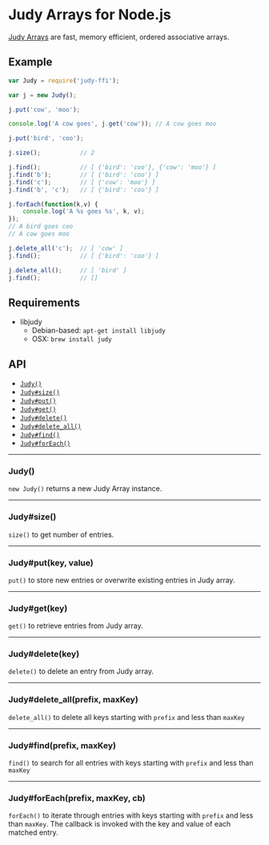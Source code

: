 Judy Arrays for Node.js
=======================

[Judy Arrays](http://judy.sourceforge.net/downloads/10minutes.htm)
are fast, memory efficient, ordered associative arrays.

Example
-------

``` js
var Judy = require('judy-ffi');

var j = new Judy();

j.put('cow', 'moo');

console.log('A cow goes', j.get('cow')); // A cow goes moo

j.put('bird', 'coo');

j.size();			// 2

j.find();			// [ {'bird': 'coo'}, {'cow': 'moo'} ]
j.find('b');		// [ {'bird': 'coo'} ]
j.find('c');		// [ {'cow': 'moo'} ]
j.find('b', 'c');	// [ {'bird': 'coo'} ]

j.forEach(function(k,v) {
	console.log('A %s goes %s', k, v);
});
// A bird goes coo
// A cow goes moo

j.delete_all('c');	// [ 'cow' ]
j.find();			// [ {'bird': 'coo'} ]

j.delete_all();		// [ 'bird' ]
j.find();			// []
```

Requirements
------------

  * libjudy
	  * Debian-based: `apt-get install libjudy`
	  * OSX: `brew install judy`

API
---

  * <a href="#judy">`Judy()`</a>
  * <a href="#judysize">`Judy#size()`</a>
  * <a href="#judyputkey-value">`Judy#put()`</a>
  * <a href="#judygetkey">`Judy#get()`</a>
  * <a href="#judydeletekey">`Judy#delete()`</a>
  * <a href="#judydeleteallprefix-maxkey">`Judy#delete_all()`</a>
  * <a href="#judyfindprefix-maxkey">`Judy#find()`</a>
  * <a href="#judyforeachprefix-maxkey-cb">`Judy#forEach()`</a>

---
### Judy()
`new Judy()` returns a new Judy Array instance.

---
### Judy#size()
`size()` to get number of entries.

---
### Judy#put(key, value)
`put()` to store new entries or overwrite existing entries in Judy array.

---
### Judy#get(key)
`get()` to retrieve entries from Judy array.

---
### Judy#delete(key)
`delete()` to delete an entry from Judy array.

---
### Judy#delete_all(prefix, maxKey)
`delete_all()` to delete all keys starting with `prefix` and less than `maxKey`

---
### Judy#find(prefix, maxKey)
`find()` to search for all entries with keys starting with `prefix` and less than `maxKey`

---
### Judy#forEach(prefix, maxKey, cb)
`forEach()` to iterate through entries with keys starting with `prefix` and less than `maxKey`. The callback is invoked with the key and value of each matched entry.
